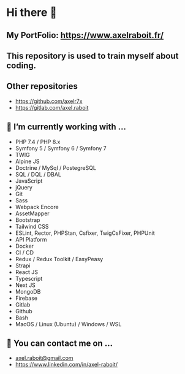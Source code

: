 Hi there 👋
===========

My PortFolio: https://www.axelraboit.fr/
-----------------------------------------------------

This repository is used to train myself about coding.
-----------------------------------------------------

Other repositories
-----------------------------------------------------
- https://github.com/axelr7x
- https://gitlab.com/axel.raboit

🔭 I’m currently working with ...
------------------------------

- PHP 7.4 / PHP 8.x
- Symfony 5 / Symfony 6 / Symfony 7
- TWIG
- Alpine JS
- Doctrine / MySql / PostegreSQL
- SQL / DQL / DBAL
- JavaScript
- jQuery
- Git
- Sass
- Webpack Encore
- AssetMapper
- Bootstrap
- Tailwind CSS
- ESLint, Rector, PHPStan, Csfixer, TwigCsFixer, PHPUnit
- API Platform
- Docker
- CI / CD
- Redux / Redux Toolkit / EasyPeasy
- Strapi
- React JS
- Typescript
- Next JS
- MongoDB
- Firebase
- Gitlab
- Github
- Bash
- MacOS / Linux (Ubuntu) / Windows / WSL

👯 You can contact me on ...
-------------------------

- axel.raboit@gmail.com
- https://www.linkedin.com/in/axel-raboit/
